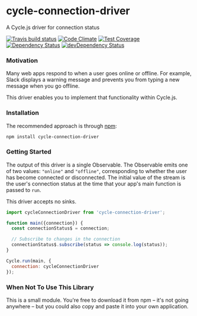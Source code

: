 # cycle-connection-driver

A Cycle.js driver for connection status

[![Travis build status](http://img.shields.io/travis/jmeas/cycle-connection-driver.svg?style=flat)](https://travis-ci.org/jmeas/cycle-connection-driver)
[![Code Climate](https://codeclimate.com/github/jmeas/cycle-connection-driver/badges/gpa.svg)](https://codeclimate.com/github/jmeas/cycle-connection-driver)
[![Test Coverage](https://codeclimate.com/github/jmeas/cycle-connection-driver/badges/coverage.svg)](https://codeclimate.com/github/jmeas/cycle-connection-driver)
[![Dependency Status](https://david-dm.org/jmeas/cycle-connection-driver.svg)](https://david-dm.org/jmeas/cycle-connection-driver)
[![devDependency Status](https://david-dm.org/jmeas/cycle-connection-driver/dev-status.svg)](https://david-dm.org/jmeas/cycle-connection-driver#info=devDependencies)

### Motivation

Many web apps respond to when a user goes online or offline. For example, Slack
displays a warning message and prevents you from typing a new message when you
go offline.

This driver enables you to implement that functionality within Cycle.js.

### Installation

The recommended approach is through [npm](https://www.npmjs.com/):

```sh
npm install cycle-connection-driver
```

### Getting Started

The output of this driver is a single Observable. The Observable emits one of
two values: `"online"` and `"offline"`, corresponding to whether the user has
become connected or disconnected. The initial value of the stream is the user's
connection status at the time that your app's main function is passed to `run`.

This driver accepts no sinks.

```js
import cycleConnectionDriver from 'cycle-connection-driver';

function main({connection}) {
  const connectionStatus$ = connection;

  // Subscribe to changes in the connection
  connectionStatus$.subscribe(status => console.log(status));
}

Cycle.run(main, {
  connection: cycleConnectionDriver
});
```

### When Not To Use This Library

This is a small module. You're free to download it from npm – it's not going
anywhere – but you could also copy and paste it into your own application.
